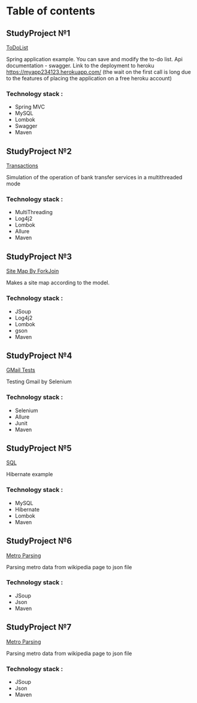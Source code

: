 # Table of contents

## StudyProject №1
[ToDoList](https://github.com/streamThread/SkillBox/tree/master/12_SpringBootWebDevelopment/ToDoList)

Spring application example. You can save and modify the to-do list. Api documentation - swagger. Link to the deployment to heroku https://myapp234123.herokuapp.com/
(the wait on the first call is long due to the features of placing the application on a free heroku account)
### Technology stack :
* Spring MVC
* MySQL
* Lombok
* Swagger
* Maven

## StudyProject №2
[Transactions](https://github.com/streamThread/SkillBox/tree/master/11_Multithreading/Transactions)

Simulation of the operation of bank transfer services in a multithreaded mode
### Technology stack :
* MultiThreading
* Log4j2
* Lombok
* Allure
* Maven

## StudyProject №3
[Site Map By ForkJoin](https://github.com/streamThread/SkillBox/tree/master/11_Multithreading/SiteMapByForkJoin)

Makes a site map according to the model.
### Technology stack :
* JSoup
* Log4j2
* Lombok
* gson
* Maven

## StudyProject №4
[GMail Tests](https://github.com/streamThread/GMailTests)

Testing Gmail by Selenium
### Technology stack :
* Selenium
* Allure
* Junit
* Maven

## StudyProject №5
[SQL](https://github.com/streamThread/SkillBox/tree/master/10_SQLAndHibernate/SQL%2010.2.3)

Hibernate example
### Technology stack :
* MySQL
* Hibernate
* Lombok 
* Maven

## StudyProject №6
[Metro Parsing](https://github.com/streamThread/SkillBox/tree/master/09_FilesAndNetwork/MetroParsing)

Parsing metro data from wikipedia page to json file
### Technology stack :
* JSoup
* Json
* Maven

## StudyProject №7
[Metro Parsing](https://github.com/streamThread/SkillBox/tree/master/09_FilesAndNetwork/MetroParsing)

Parsing metro data from wikipedia page to json file
### Technology stack :
* JSoup
* Json
* Maven
